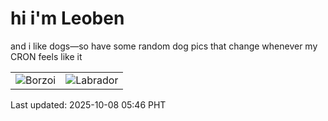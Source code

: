 # hi i'm Leoben

and i like dogs—so have some random dog pics that change whenever my CRON feels like it

|  |  |
|--------|----------|
| ![Borzoi](https://random-dog-vercel.vercel.app/api/random-borzoi?v=1759873573) | ![Labrador](https://random-dog-vercel.vercel.app/api/random-labrador?v=1759873573) |

Last updated: 2025-10-08 05:46 PHT
